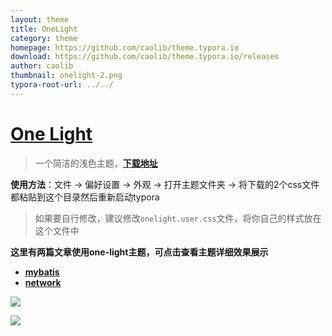 ```yaml
---
layout: theme
title: OneLight
category: theme
homepage: https://github.com/caolib/theme.typora.io
download: https://github.com/caolib/theme.typora.io/releases
author: caolib
thumbnail: onelight-2.png
typora-root-url: ../../
---
```


# [One Light](https://github.com/caolib/theme.typora.io)



> 一个简洁的浅色主题，**[下载地址](https://github.com/caolib/theme.typora.io/releases)**

**使用方法**：文件 -> 偏好设置 -> 外观 -> 打开主题文件夹 -> 将下载的2个css文件都粘贴到这个目录然后重新启动typora 

> 如果要自行修改，建议修改`onelight.user.css`文件，将你自己的样式放在这个文件中

**这里有两篇文章使用one-light主题，可点击查看主题详细效果展示**
- **[mybatis](https://htmlpreview.github.io/?https://github.com/caolib/note/blob/master/mb.html)**
- **[network](https://htmlpreview.github.io/?https://github.com/caolib/note/blob/master/network.html)**

![](https://s2.loli.net/2024/09/05/AMX2dquwQBDECk3.png)

![](https://s2.loli.net/2024/09/05/RVQpzvDcf9iE5Y6.png)
